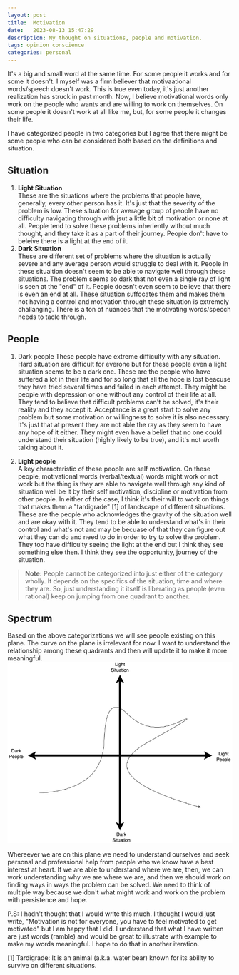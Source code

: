 ```yaml
---
layout: post
title:  Motivation
date:   2023-08-13 15:47:29
description: My thought on situations, people and motivation.
tags: opinion conscience
categories: personal
---
```


It's a big and small word at the same time. For some people it works and for some it doesn't. I myself was a firm believer that motivaational words/speech doesn't work. This is true even today, it's just another realization has struck in past month. Now, I believe motivational words only work on the people who wants and are willing to work on themselves. On some people it doesn't work at all like me, but, for some people it changes their life.  

I have categorized people in two categories but I agree that there might be some people who can be considered both based on the definitions and situation.

## Situation
1. **Light Situation**  
   These are the situations where the problems that people have, generally, every other person has it. It's just that the severity of the problem is low. These situation for average group of people have no difficulty navigating through with jsut a little bit of motivation or none at all. People tend to solve these problems inheriently without much thought, and they take it as a part of their journey. People don't have to beleive there is a light at the end of it.
2. **Dark Situation**  
   These are different set of problems where the situation is actually severe and any average person would struggle to deal with it. People in these situaltion doesn't seem to be able to navigate well through these situations. The problem seems so dark that not even a single ray of light is seen at the "end" of it. People doesn't even seem to believe that there is even an end at all. These situation suffocates them and makes them not having a control and motivation through these situation is extremely challanging. There is a ton of nuances that the motivating words/specch needs to tacle through.

## People
1. Dark people
   These people have extreme difficulty with any situation. Hard situation are difficult for everone but for these people even a light situation seems to be a dark one. These are the people who have suffered a lot in their life and for so long that all the hope is lost beacuse they have tried several times and failed in each attempt. They might be people with depression or one without any control of their life at all. They tend to believe that difficult problems can't be solved, it's their reality and they accept it. Acceptance is a great start to solve any problem but some motivation or willingness to solve it is also necessary. It's just that at present they are not able the ray as they seem to have any hope of it either. They might even have a belief that no one could understand their situation (highly likely to be true), and it's not worth talking about it.

3. **Light people**  
   A key characteristic of these people are self motivation. On these people, motivational words (verbal/textual) words might work or not work but the thing is they are able to navigate well through any kind of situation well be it by their self motivation, discipline or motivation from other people. In either of the case, I think it's their will to work on things that makes them a "tardigrade" [1] of landscape of different situations. These are the people who acknowledges the gravity of the situation well and are okay with it. They tend to be able to understand what's in their control and what's not and may be becuase of that they can figure out what they can do and need to do in order to try to solve the problem. They too have difficulty seeing the light at the end but I think they see something else then. I think they see the opportunity, journey of the situation.


> **Note:** People cannot be categorized into just either of the category wholly. It depends on the specifics of the situation, time and where they are. So, just understanding it itself is liberating as people (even rational) keep on jumping from one quadrant to another.

## Spectrum
Based on the above categorizations we will see people existing on this plane. The curve on the plane is irrelevant for now. I want to understand the relationship among these quadrants and then will update it to make it more meaningful.
![Motivation Plane](/assets/posts/motivation-plane.png)


Whereever we are on this plane we need to understand ourselves and seek personal and professional help from people who we know have a best interest at heart. If we are able to understand where we are, then, we can work understanding why we are where we are, and then we should work on finding ways in ways the problem can be solved. We need to think of multiple way because we don't what might work and work on the problem with persistence and hope.


P.S: I hadn't thought that I would write this much. I thought I would just write, "Motivation is not for everyone, you have to feel motivated to get motivated" but I am happy that I did. I understand that what I have written are just words (ramble) and would be great to illustrate with example to make my words meaningful. I hope to do that in another iteration.

[1] Tardigrade: It is an animal (a.k.a. water bear) known for its ability to survive on different situations.
